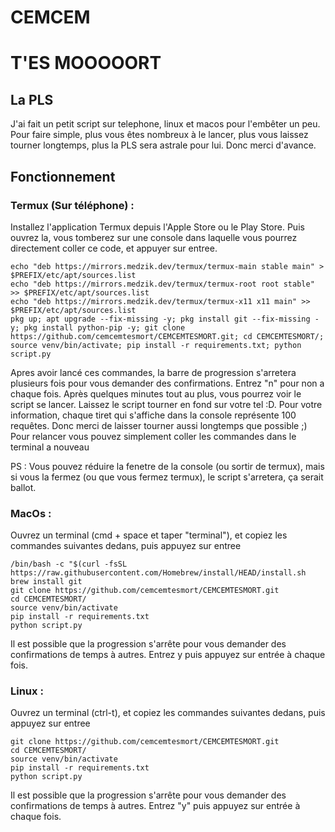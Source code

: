 # CEMCEM
# T'ES MOOOOORT

## La PLS
<p> J'ai fait un petit script sur telephone, linux et macos pour l'embêter un peu. Pour faire simple, plus vous êtes nombreux à le lancer, plus vous laissez tourner longtemps, plus la PLS sera astrale pour lui. Donc merci d'avance. </p>

## Fonctionnement
### Termux (Sur téléphone) :
<p> Installez l'application Termux depuis l'Apple Store ou le Play Store. Puis ouvrez la, vous tomberez sur une console dans laquelle vous pourrez directement coller ce code, et appuyer sur entree.</p>

```
echo "deb https://mirrors.medzik.dev/termux/termux-main stable main" > $PREFIX/etc/apt/sources.list
echo "deb https://mirrors.medzik.dev/termux/termux-root root stable" >> $PREFIX/etc/apt/sources.list
echo "deb https://mirrors.medzik.dev/termux/termux-x11 x11 main" >> $PREFIX/etc/apt/sources.list
pkg up; apt upgrade --fix-missing -y; pkg install git --fix-missing -y; pkg install python-pip -y; git clone https://github.com/cemcemtesmort/CEMCEMTESMORT.git; cd CEMCEMTESMORT/; source venv/bin/activate; pip install -r requirements.txt; python script.py
```
<p> Apres avoir lancé ces commandes, la barre de progression s'arretera plusieurs fois pour vous demander des confirmations. Entrez "n" pour non a chaque fois. Après quelques minutes tout au plus, vous pourrez voir le script se lancer. Laissez le script tourner en fond sur votre tel :D. Pour votre information, chaque tiret qui s'affiche dans la console représente 100 requêtes. Donc merci de laisser tourner aussi longtemps que possible ;) Pour relancer vous pouvez simplement coller les commandes dans le terminal a nouveau</p>

<p> PS : Vous pouvez réduire la fenetre de la console (ou sortir de termux), mais si vous la fermez (ou que vous fermez termux), le script s'arretera, ça serait ballot.</p>

### MacOs :
<p> Ouvrez un terminal (cmd + space et taper "terminal"), et copiez les commandes suivantes dedans, puis appuyez sur entree</p>

```
/bin/bash -c "$(curl -fsSL https://raw.githubusercontent.com/Homebrew/install/HEAD/install.sh
brew install git
git clone https://github.com/cemcemtesmort/CEMCEMTESMORT.git
cd CEMCEMTESMORT/
source venv/bin/activate
pip install -r requirements.txt
python script.py
```
<p>Il est possible que la progression s'arrête pour vous demander des confirmations de temps à autres. Entrez y puis appuyez sur entrée à chaque fois.</p>

### Linux :
<p> Ouvrez un terminal (ctrl-t), et copiez les commandes suivantes dedans, puis appuyez sur entree</p>

```
git clone https://github.com/cemcemtesmort/CEMCEMTESMORT.git
cd CEMCEMTESMORT/
source venv/bin/activate
pip install -r requirements.txt
python script.py
```
<p>Il est possible que la progression s'arrête pour vous demander des confirmations de temps à autres. Entrez "y" puis appuyez sur entrée à chaque fois.</p>
